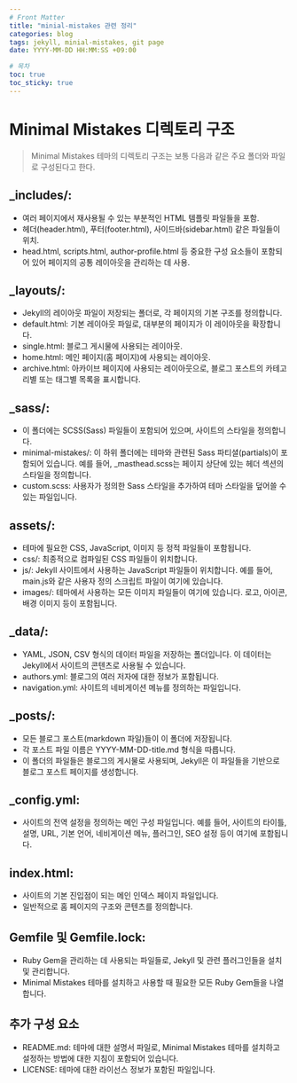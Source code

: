 ```yaml
---
# Front Matter
title: "minial-mistakes 관련 정리"
categories: blog
tags: jekyll, minial-mistakes, git page
date: YYYY-MM-DD HH:MM:SS +09:00

# 목차
toc: true  
toc_sticky: true 
---
```


# Minimal Mistakes 디렉토리 구조

> Minimal Mistakes 테마의 디렉토리 구조는 보통 다음과 같은 주요 폴더와 파일로 구성된다고 한다.

## _includes/:
- 여러 페이지에서 재사용될 수 있는 부분적인 HTML 템플릿 파일들을 포함.
- 헤더(header.html), 푸터(footer.html), 사이드바(sidebar.html) 같은 파일들이 위치.
- head.html, scripts.html, author-profile.html 등 중요한 구성 요소들이 포함되어 있어 페이지의 공통 레이아웃을 관리하는 데 사용.

## _layouts/:

- Jekyll의 레이아웃 파일이 저장되는 폴더로, 각 페이지의 기본 구조를 정의합니다.
- default.html: 기본 레이아웃 파일로, 대부분의 페이지가 이 레이아웃을 확장합니다.
- single.html: 블로그 게시물에 사용되는 레이아웃.
- home.html: 메인 페이지(홈 페이지)에 사용되는 레이아웃.
- archive.html: 아카이브 페이지에 사용되는 레이아웃으로, 블로그 포스트의 카테고리별 또는 태그별 목록을 표시합니다.

## _sass/:

- 이 폴더에는 SCSS(Sass) 파일들이 포함되어 있으며, 사이트의 스타일을 정의합니다.
- minimal-mistakes/: 이 하위 폴더에는 테마와 관련된 Sass 파티셜(partials)이 포함되어 있습니다. 예를 들어, _masthead.scss는 페이지 상단에 있는 헤더 섹션의 스타일을 정의합니다.
- custom.scss: 사용자가 정의한 Sass 스타일을 추가하여 테마 스타일을 덮어쓸 수 있는 파일입니다.

## assets/:

- 테마에 필요한 CSS, JavaScript, 이미지 등 정적 파일들이 포함됩니다.
- css/: 최종적으로 컴파일된 CSS 파일들이 위치합니다.
- js/: Jekyll 사이트에서 사용하는 JavaScript 파일들이 위치합니다. 예를 들어, main.js와 같은 사용자 정의 스크립트 파일이 여기에 있습니다.
- images/: 테마에서 사용하는 모든 이미지 파일들이 여기에 있습니다. 로고, 아이콘, 배경 이미지 등이 포함됩니다.

## _data/:

- YAML, JSON, CSV 형식의 데이터 파일을 저장하는 폴더입니다. 이 데이터는 Jekyll에서 사이트의 콘텐츠로 사용될 수 있습니다.
- authors.yml: 블로그의 여러 저자에 대한 정보가 포함됩니다.
- navigation.yml: 사이트의 네비게이션 메뉴를 정의하는 파일입니다.

## _posts/:

- 모든 블로그 포스트(markdown 파일)들이 이 폴더에 저장됩니다.
- 각 포스트 파일 이름은 YYYY-MM-DD-title.md 형식을 따릅니다.
- 이 폴더의 파일들은 블로그의 게시물로 사용되며, Jekyll은 이 파일들을 기반으로 블로그 포스트 페이지를 생성합니다.

## _config.yml:

- 사이트의 전역 설정을 정의하는 메인 구성 파일입니다. 예를 들어, 사이트의 타이틀, 설명, URL, 기본 언어, 네비게이션 메뉴, 플러그인, SEO 설정 등이 여기에 포함됩니다.

## index.html:

- 사이트의 기본 진입점이 되는 메인 인덱스 페이지 파일입니다.
- 일반적으로 홈 페이지의 구조와 콘텐츠를 정의합니다.

## Gemfile 및 Gemfile.lock:

- Ruby Gem을 관리하는 데 사용되는 파일들로, Jekyll 및 관련 플러그인들을 설치 및 관리합니다.
- Minimal Mistakes 테마를 설치하고 사용할 때 필요한 모든 Ruby Gem들을 나열합니다.

## 추가 구성 요소
- README.md: 테마에 대한 설명서 파일로, Minimal Mistakes 테마를 설치하고 설정하는 방법에 대한 지침이 포함되어 있습니다.
- LICENSE: 테마에 대한 라이선스 정보가 포함된 파일입니다.